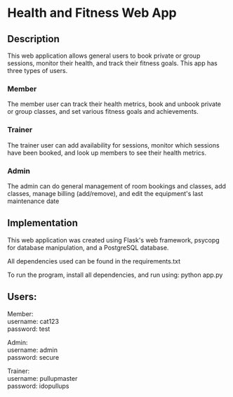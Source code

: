 # Health and Fitness Web App


<h2>Description</h2>

<p>This web application allows general users to book private or group sessions, monitor their health, and track their fitness goals. 
This app has three types of users.</p>

<h3>Member</h3>
<p>The member user can track their health metrics, book and unbook private or group classes, and set various fitness goals and achievements. </p>

<h3>Trainer</h3>
<p>The trainer user can add availability for sessions, monitor which sessions have been booked, and look up members to see their health metrics. </p>

<h3>Admin</h3>
<p>The admin can do general management of room bookings and classes, add classes, manage billing (add/remove), and edit the equipment's last maintenance date</p>

<h2>Implementation</h2>
<p>This web application was created using Flask's web framework, psycopg for database manipulation, and a PostgreSQL database.</p>

<p>All dependencies used can be found in the requirements.txt</p>

<p>To run the program, install all dependencies, and run using: python app.py </p>

<h2>Users:</h2>

Member: <br>
username: cat123 <br>
password: test

Admin: <br>
username: admin<br>
password: secure

Trainer:<br>
username: pullupmaster<br>
password: idopullups

